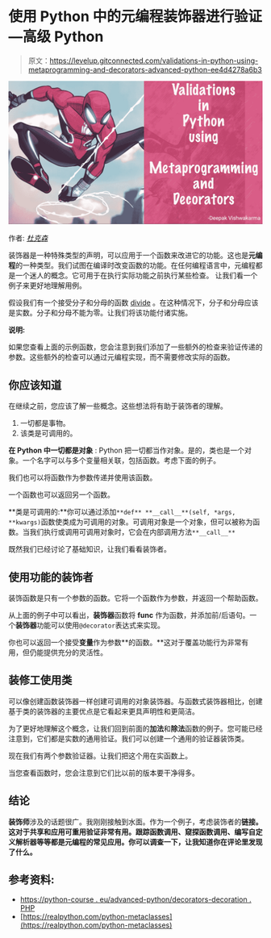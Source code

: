 # 使用 Python 中的元编程装饰器进行验证—高级 Python

> 原文：<https://levelup.gitconnected.com/validations-in-python-using-metaprogramming-and-decorators-advanced-python-ee4d4278a6b3>

![](img/8854734f4063ce8d6265e6321272d37f.png)

作者: [*杜克森*](https://www.artstation.com/dukson)

装饰器是一种特殊类型的声明，可以应用于一个函数来改进它的功能。这也是**元编程**的一种类型。我们试图在编译时改变函数的功能。在任何编程语言中，元编程都是一个迷人的概念。它可用于在执行实际功能之前执行某些检查。
让我们看一个例子来更好地理解用例。

假设我们有一个接受分子和分母的函数 [divide](https://en.wikipedia.org/wiki/Division_(mathematics)) 。在这种情况下，分子和分母应该是实数。分子和分母不能为零。让我们将该功能付诸实施。

**说明:**

如果您查看上面的示例函数，您会注意到我们添加了一些额外的检查来验证传递的参数。这些额外的检查可以通过元编程实现，而不需要修改实际的函数。

## 你应该知道

在继续之前，您应该了解一些概念。这些想法将有助于装饰者的理解。

1.  一切都是事物。
2.  该类是可调用的。

**在 Python 中一切都是对象** : Python 把一切都当作对象。是的，类也是一个对象。一个名字可以与多个变量相关联，包括函数。考虑下面的例子。

我们也可以将函数作为参数传递并使用该函数。

一个函数也可以返回另一个函数。

**类是可调用的:**你可以通过添加`**def** **__call__**(self, *args, **kwargs)`函数使类成为可调用的对象。可调用对象是一个对象，但可以被称为函数。当我们执行或调用可调用对象时，它会在内部调用方法`**__call__**`

既然我们已经讨论了基础知识，让我们看看装饰者。

## 使用功能的装饰者

装饰函数是只有一个参数的函数。它将一个函数作为参数，并返回一个帮助函数。

从上面的例子中可以看出，**装饰器**函数将 **func** 作为函数，并添加前/后语句。一个**装饰器**功能可以使用`@decorator`表达式来实现。

你也可以返回一个接受**变量**作为参数**的函数。**这对于覆盖功能行为非常有用，但仍能提供充分的灵活性。

## **装修工使用类**

可以像创建函数装饰器一样创建可调用的对象装饰器。与函数式装饰器相比，创建基于类的装饰器的主要优点是它看起来更具声明性和更简洁。

为了更好地理解这个概念，让我们回到前面的**加法**和**除法**函数的例子。您可能已经注意到，它们都是实数的通用验证。我们可以创建一个通用的验证器装饰类。

现在我们有两个参数验证器。让我们把这个用在实函数上。

当您查看函数时，您会注意到它们比以前的版本要干净得多。

## 结论

**装饰师**涉及的话题很广。我刚刚接触到水面。作为一个例子，考虑装饰者的**链接。这对于共享和应用可重用验证非常有用。跟踪函数调用、窥探函数调用、编写自定义解析器等等都是元编程的常见应用。你可以调查一下，让我知道你在评论里发现了什么。**

## 参考资料:

*   [https://python-course . eu/advanced-python/decorators-decoration . PHP](https://python-course.eu/advanced-python/decorators-decoration.php)
*   [https://realpython.com/python-metaclasses](https://realpython.com/python-metaclasses)